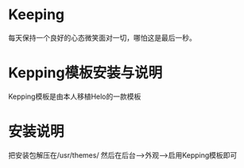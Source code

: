 # Keeping
每天保持一个良好的心态微笑面对一切，哪怕这是最后一秒。

# Kepping模板安装与说明
Kepping模板是由本人移植Helo的一款模板
# 安装说明
把安装包解压在/usr/themes/
然后在后台-->外观-->启用Kepping模板即可
